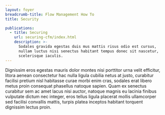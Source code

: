 ```yaml
---
layout: foyer
breadcrumb-title: Flow Management How To
title: Security

publications:
  - title: Securing
    url: securing-cfm/index.html
    description: >-
      Sodales gravida egestas duis mus mattis risus odio est cursus,
      nullam luctus nisi senectus habitant tempus donec sit nascetur,
      scelerisque iaculis.
---
```

Dignissim eros egestas mauris dolor montes nisi porttitor urna velit
efficitur, litora aenean consectetur hac nulla ligula cubilia netus at
justo, curabitur facilisi pretium nisl habitasse curae morbi enim cras,
sodales erat libero metus proin consequat phasellus natoque sapien. Quam
ex senectus curabitur sem ac amet lacus nisi auctor, natoque magnis eu
lacinia finibus vulputate dictum nec integer, eros tellus ligula
placerat mollis ullamcorper sed facilisi convallis mattis, turpis platea
inceptos habitant torquent dignissim lectus proin.
